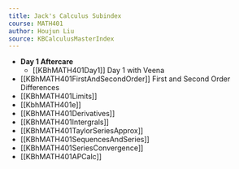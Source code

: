 ```yaml
---
title: Jack's Calculus Subindex
course: MATH401
author: Houjun Liu
source: KBCalculusMasterIndex
---
```


- **Day 1 Aftercare**
    - [[KBhMATH401Day1]] Day 1 with Veena
- [[KBhMATH401FirstAndSecondOrder]] First and Second Order Differences
- [[KBhMATH401Limits]]
- [[KbhMATH401e]]
- [[KBhMATH401Derivatives]]
- [[KBhMATH401Intergrals]]
- [[KBhMATH401TaylorSeriesApprox]]
- [[KBhMATH401SequencesAndSeries]] 
- [[KBhMATH401SeriesConvergence]]
- [[KBhMATH401APCalc]]

